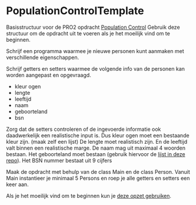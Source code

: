 # PopulationControlTemplate
Basisstructuur voor de PRO2 opdracht [Population Control]( https://trello.com/c/g1MPVL7f/34-b2l3-population-control )
Gebruik deze structuur om de opdracht uit te voeren als je het moeilijk vind om te beginnen.

Schrijf een programma waarmee je nieuwe personen kunt aanmaken met verschillende eigenschappen.

Schrijf getters en setters waarmee de volgende info van de personen kan worden aangepast en opgevraagd. 
- kleur ogen
- lengte
- leeftijd
- naam
- geboorteland
- bsn

Zorg dat de setters controleren of de ingevoerde informatie ook daadwerkelijk een realistische input is. 
Dus kleur ogen moet een bestaande kleur zijn. (maak zelf een lijst) 
De lengte moet realistisch zijn. 
En de leeftijd valt binnen een realistische marge. 
De naam mag uit maximaal 4 woorden bestaan.
Het geboorteland moet bestaan (gebruik hiervoor de [lijst in deze repo](https://github.com/erwinhenraat/CountryList)). 
Het BSN nummer bestaat uit 9 cijfers

Maak de opdracht met behulp van de class Main en de class Person.
Vanuit Main instantieer je minimaal 5 Persons en roep je alle getters en setters een keer aan.

Als je het moeilijk vind om te beginnen kun je [deze opzet gebruiken](https://github.com/erwinhenraat/PopulationControlTemplate).
